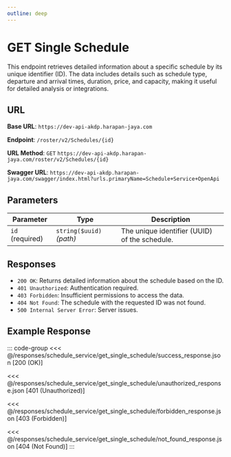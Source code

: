 ```yaml
---
outline: deep
---
```


# GET Single Schedule

This endpoint retrieves detailed information about a specific schedule by its unique identifier (ID). The data includes details such as schedule type, departure and arrival times, duration, price, and capacity, making it useful for detailed analysis or integrations.

## URL

**Base URL**: `https://dev-api-akdp.harapan-jaya.com`

**Endpoint**: `/roster/v2/Schedules/{id}`

**URL Method**: `GET` `https://dev-api-akdp.harapan-jaya.com/roster/v2/Schedules/{id}`

**Swagger URL**: `https://dev-api-akdp.harapan-jaya.com/swagger/index.html?urls.primaryName=Schedule+Service+OpenApi`

## Parameters

| **Parameter**    | **Type**                      | **Description**                          |
|------------------|-------------------------------|--------------------------------------    |
| `id` (required)  | `string($uuid)` _(path)_      | The unique identifier (UUID) of the schedule.|

## Responses

- `200 OK`: Returns detailed information about the schedule based on the ID.
- `401 Unauthorized`: Authentication required.
- `403 Forbidden`: Insufficient permissions to access the data.
- `404 Not Found`: The schedule with the requested ID was not found.
- `500 Internal Server Error`: Server issues.

## Example Response

::: code-group
<<< @/responses/schedule_service/get_single_schedule/success_response.json [200 (OK)]

<<< @/responses/schedule_service/get_single_schedule/unauthorized_response.json [401 (Unauthorized)]

<<< @/responses/schedule_service/get_single_schedule/forbidden_response.json [403 (Forbidden)]

<<< @/responses/schedule_service/get_single_schedule/not_found_response.json [404 (Not Found)]
:::
